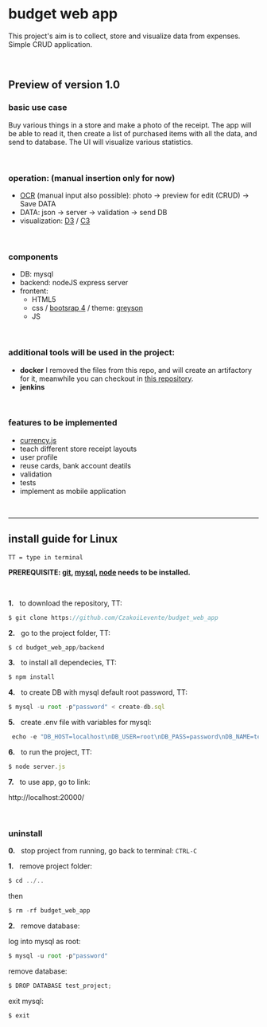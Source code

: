 # budget web app

This project's aim is to collect, store and visualize data from expenses. Simple CRUD application.

<br>

## Preview of version 1.0 

### basic use case

Buy various things in a store and make a photo of the receipt. 
The app will be able to read it, then create a list of purchased items with all the data, and send to database.
The UI will visualize various statistics.

<br>

### operation: (manual insertion only for now)
  - [OCR](https://en.wikipedia.org/wiki/Optical_character_recognition) (manual input also possible): photo -> preview for edit (CRUD) -> Save DATA
  - DATA: json -> server -> validation -> send DB
  - visualization: [D3](https://d3js.org/) / [C3](https://c3js.org/)
  
<br>

### components

  - DB: mysql
  - backend: nodeJS express server
  - frontent:
      - HTML5
      - css / [bootsrap 4](https://www.w3schools.com/bootstrap4/default.asp) / theme: [greyson](https://bootstrap.themes.guide/greyson/)
      - JS

<br>

### additional tools will be used in the project:

  - **docker** I removed the files from this repo, and will create an artifactory for it, 
  meanwhile you can checkout in [this repository](https://github.com/CzakoiLevente/budget_web_app-phoenix).
  - **jenkins** 
  
<br>

### features to be implemented

  - [currency.js](https://currency.js.org/)
  - teach different store receipt layouts
  - user profile
  - reuse cards, bank account deatils
  - validation
  - tests  
  - implement as mobile application

<br>

----

## install guide for Linux
`TT = type in terminal`

**PREREQUISITE: [git](https://git-scm.com/downloads), [mysql](https://dev.mysql.com/doc/refman/8.0/en/linux-installation.html), [node](https://nodejs.org/en/download/package-manager/) needs to be installed.**

<br>

**1.** &nbsp; to download the repository, TT:

```javascript
$ git clone https://github.com/CzakoiLevente/budget_web_app
``` 
  
**2.** &nbsp; go to the project folder, TT:

```javascript
$ cd budget_web_app/backend
```

**3.** &nbsp; to install all dependecies, TT:

```javascript
$ npm install
```

**4.** &nbsp; to create DB with mysql default root password, TT: 

```javascript
$ mysql -u root -p"password" < create-db.sql
```

**5.** &nbsp; create .env file with variables for mysql:
```javascript
 echo -e "DB_HOST=localhost\nDB_USER=root\nDB_PASS=password\nDB_NAME=test_project" >> .env 
```

**6.** &nbsp; to run the project, TT:

```javascript
$ node server.js
```

**7.** &nbsp; to use app, go to link:

http://localhost:20000/

<br>

### uninstall

**0.** &nbsp; stop project from running, go back to terminal: `CTRL-C`

**1.** &nbsp; remove project folder:
 
```javascript
$ cd ../..
```
then
```javascript
$ rm -rf budget_web_app
```

**2.** &nbsp; remove database:

log into mysql as root:
```javascript
$ mysql -u root -p"password"
```

remove database:
```javascript
$ DROP DATABASE test_project;
```

exit mysql:
```javascript
$ exit
```
